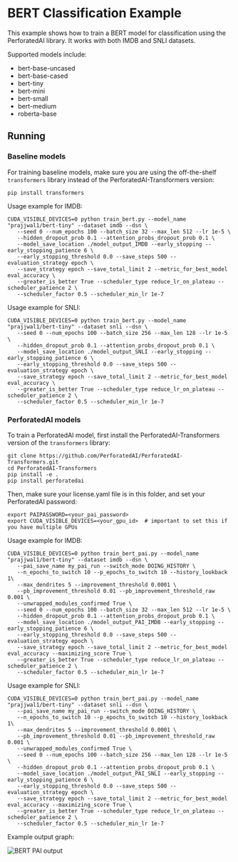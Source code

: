 # BERT Classification Example

This example shows how to train a BERT model for classification using the PerforatedAI library. It works with both IMDB and SNLI datasets. 

Supported models include: 
* bert-base-uncased
* bert-base-cased
* bert-tiny
* bert-mini
* bert-small
* bert-medium
* roberta-base


## Running

### Baseline models

For training baseline models, make sure you are using the off-the-shelf `transformers` library instead of the PerforatedAI-Transformers version:

    pip install transformers

Usage example for IMDB:

    CUDA_VISIBLE_DEVICES=0 python train_bert.py --model_name "prajjwal1/bert-tiny" --dataset imdb --dsn \
       --seed 0 --num_epochs 100 --batch_size 32 --max_len 512 --lr 1e-5 \
       --hidden_dropout_prob 0.1 --attention_probs_dropout_prob 0.1 \
       --model_save_location ./model_output_IMDB --early_stopping --early_stopping_patience 6 \
       --early_stopping_threshold 0.0 --save_steps 500 --evaluation_strategy epoch \
       --save_strategy epoch --save_total_limit 2 --metric_for_best_model eval_accuracy \
       --greater_is_better True --scheduler_type reduce_lr_on_plateau --scheduler_patience 2 \
       --scheduler_factor 0.5 --scheduler_min_lr 1e-7
       
Usage example for SNLI:

    CUDA_VISIBLE_DEVICES=0 python train_bert.py --model_name "prajjwal1/bert-tiny" --dataset snli --dsn \
       --seed 0 --num_epochs 100 --batch_size 256 --max_len 128 --lr 1e-5 \
       --hidden_dropout_prob 0.1 --attention_probs_dropout_prob 0.1 \
       --model_save_location ./model_output_SNLI --early_stopping --early_stopping_patience 6 \
       --early_stopping_threshold 0.0 --save_steps 500 --evaluation_strategy epoch \
       --save_strategy epoch --save_total_limit 2 --metric_for_best_model eval_accuracy \
       --greater_is_better True --scheduler_type reduce_lr_on_plateau --scheduler_patience 2 \
       --scheduler_factor 0.5 --scheduler_min_lr 1e-7


### PerforatedAI models

To train a PerforatedAI model, first install the PerforatedAI-Transformers version of the `transformers` library:

    git clone https://github.com/PerforatedAI/PerforatedAI-Transformers.git
    cd PerforatedAI-Transformers
    pip install -e .
    pip install perforatedai


Then, make sure your license.yaml file is in this folder, and set your PerforatedAI password:

    export PAIPASSWORD=<your_pai_password>
    export CUDA_VISIBLE_DEVICES=<your_gpu_id>  # important to set this if you have multiple GPUs
    

Usage example for IMDB:

    CUDA_VISIBLE_DEVICES=0 python train_bert_pai.py --model_name "prajjwal1/bert-tiny" --dataset imdb --dsn \
       --pai_save_name my_pai_run --switch_mode DOING_HISTORY \
       --n_epochs_to_switch 10 --p_epochs_to_switch 10 --history_lookback 1\
       --max_dendrites 5 --improvement_threshold 0.0001 \
       --pb_improvement_threshold 0.01 --pb_improvement_threshold_raw 0.001 \
       --unwrapped_modules_confirmed True \
       --seed 0 --num_epochs 100 --batch_size 32 --max_len 512 --lr 1e-5 \
       --hidden_dropout_prob 0.1 --attention_probs_dropout_prob 0.1 \
       --model_save_location ./model_output_PAI_IMDB --early_stopping --early_stopping_patience 6 \
       --early_stopping_threshold 0.0 --save_steps 500 --evaluation_strategy epoch \
       --save_strategy epoch --save_total_limit 2 --metric_for_best_model eval_accuracy --maximizing_score True \
       --greater_is_better True --scheduler_type reduce_lr_on_plateau --scheduler_patience 2 \
       --scheduler_factor 0.5 --scheduler_min_lr 1e-7

Usage example for SNLI:

    CUDA_VISIBLE_DEVICES=0 python train_bert_pai.py --model_name "prajjwal1/bert-tiny" --dataset snli --dsn \
       --pai_save_name my_pai_run --switch_mode DOING_HISTORY \
       --n_epochs_to_switch 10 --p_epochs_to_switch 10 --history_lookback 1\
       --max_dendrites 5 --improvement_threshold 0.0001 \
       --pb_improvement_threshold 0.01 --pb_improvement_threshold_raw 0.001 \
       --unwrapped_modules_confirmed True \
       --seed 0 --num_epochs 100 --batch_size 256 --max_len 128 --lr 1e-5 \
       --hidden_dropout_prob 0.1 --attention_probs_dropout_prob 0.1 \
       --model_save_location ./model_output_PAI_SNLI --early_stopping --early_stopping_patience 6 \
       --early_stopping_threshold 0.0 --save_steps 500 --evaluation_strategy epoch \
       --save_strategy epoch --save_total_limit 2 --metric_for_best_model eval_accuracy --maximizing_score True \
       --greater_is_better True --scheduler_type reduce_lr_on_plateau --scheduler_patience 2 \
       --scheduler_factor 0.5 --scheduler_min_lr 1e-7


Example output graph:

![BERT PAI output](ExamplePAIGraph.png "ExamplePAIGraph")
